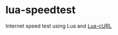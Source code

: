 # lua-speedtest
Internet speed test using Lua and [Lua-cURL](https://github.com/Lua-cURL/Lua-cURLv3)

